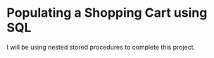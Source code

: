 # Populating a Shopping Cart using SQL

I will be using nested stored procedures to complete this project.

